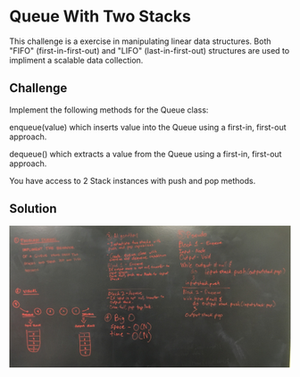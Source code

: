 # Queue With Two Stacks

This challenge is a exercise in manipulating linear data structures.
Both "FIFO" (first-in-first-out) and "LIFO" (last-in-first-out) structures are used to impliment
a scalable data collection.

## Challenge

Implement the following methods for the Queue class:

enqueue(value) which inserts value into the Queue using a first-in, first-out approach.

dequeue() which extracts a value from the Queue using a first-in, first-out approach.

You have access to 2 Stack instances with push and pop methods.

## Solution

![queue_with_stacks](../../assets/queue_with_stacks.jpg)